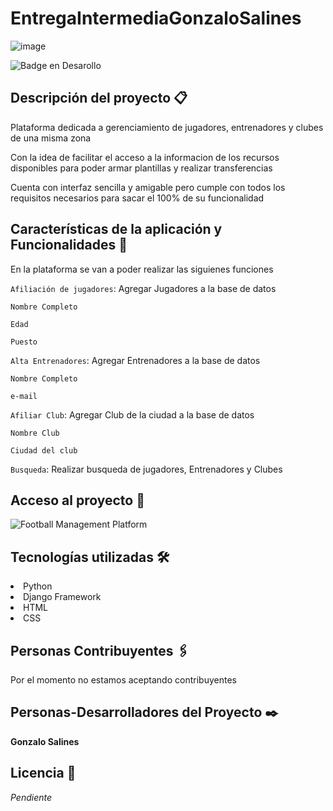 # EntregaIntermediaGonzaloSalines

![image](https://user-images.githubusercontent.com/9422713/201786716-8c34681d-6330-446a-a612-9bf3dc8c36fa.png)

 ![Badge en Desarollo](https://img.shields.io/badge/STATUS-DEV%20INPROGRESS-green)
 


## Descripción del proyecto 📋
<p>Plataforma dedicada a gerenciamiento de jugadores, entrenadores y clubes de una misma zona</p>
<p>Con la idea de facilitar el acceso a la informacion de los recursos disponibles para poder armar plantillas y realizar transferencias</p>
<p>Cuenta con interfaz sencilla y amigable pero cumple con todos los requisitos necesarios para sacar el 100% de su funcionalidad</p>

## Características de la aplicación y Funcionalidades 🔧

<p> En la plataforma se van a poder realizar las siguienes funciones </p>

`Afiliación de jugadores`: Agregar Jugadores a la base de datos

```
Nombre Completo
```

```
Edad
```
```
Puesto
```

`Alta Entrenadores`: Agregar Entrenadores a la base de datos

```
Nombre Completo
```

```
e-mail
```

`Afiliar Club`: Agregar Club de la ciudad a la base de datos

```
Nombre Club
```
```
Ciudad del club
```


`Busqueda`: Realizar busqueda de jugadores, Entrenadores y Clubes


## Acceso al proyecto 🚀 

![Football Management Platform](http://127.0.0.1:8000/)

## Tecnologías utilizadas 🛠️
<li>Python</li>
<li>Django Framework</li>
<li>HTML</li>
<li>CSS</li>

## Personas Contribuyentes 🖇️

<p> Por el momento no estamos aceptando contribuyentes </p>

## Personas-Desarrolladores del Proyecto ✒️
 
**Gonzalo Salines**
 
## Licencia 📄
 *Pendiente*


